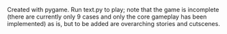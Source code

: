 Created with pygame. Run text.py to play; note that the game is incomplete (there are currently only 9 cases and only the core gameplay has been implemented) as is, but to be added are overarching stories and cutscenes.
